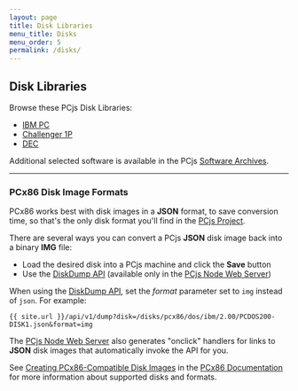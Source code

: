 ```yaml
---
layout: page
title: Disk Libraries
menu_title: Disks
menu_order: 5
permalink: /disks/
---
```


Disk Libraries
--------------

Browse these PCjs Disk Libraries:

* [IBM PC](pcx86/)
* [Challenger 1P](c1p/)
* [DEC](dec/)

Additional selected software is available in the PCjs [Software Archives](/apps/).

---

### PCx86 Disk Image Formats

PCx86 works best with disk images in a **JSON** format, to save conversion time, so that's the
only disk format you'll find in the [PCjs Project](https://github.com/jeffpar/pcjs).

There are several ways you can convert a PCjs **JSON** disk image back into a binary **IMG** file:

- Load the desired disk into a PCjs machine and click the **Save** button
- Use the [DiskDump API](/api/v1/dump) (available only in the [PCjs Node Web Server](/server.js))

When using the [DiskDump API](/api/v1/dump), set the *format* parameter set to `img` instead of `json`.
For example:

	{{ site.url }}/api/v1/dump?disk=/disks/pcx86/dos/ibm/2.00/PCDOS200-DISK1.json&format=img

The [PCjs Node Web Server](/server.js) also generates "onclick" handlers for links to **JSON** disk
images that automatically invoke the API for you.

See [Creating PCx86-Compatible Disk Images](/docs/pcx86/#creating-pcx86-compatible-disk-images)
in the [PCx86 Documentation](/docs/pcx86/) for more information about supported disks and formats.
